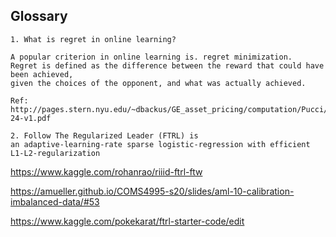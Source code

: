 ## Glossary

```
1. What is regret in online learning?

A popular criterion in online learning is. regret minimization. 
Regret is defined as the difference between the reward that could have been achieved, 
given the choices of the opponent, and what was actually achieved.

Ref: http://pages.stern.nyu.edu/~dbackus/GE_asset_pricing/computation/Pucci/Lec-24-v1.pdf
```

```
2. Follow The Regularized Leader (FTRL) is 
an adaptive-learning-rate sparse logistic-regression with efficient L1-L2-regularization
```
https://www.kaggle.com/rohanrao/riiid-ftrl-ftw

https://amueller.github.io/COMS4995-s20/slides/aml-10-calibration-imbalanced-data/#53

https://www.kaggle.com/pokekarat/ftrl-starter-code/edit
